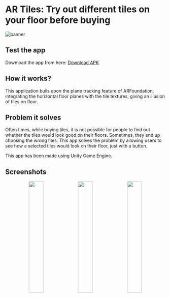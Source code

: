 # AR Tiles: Try out different tiles on your floor before buying

![banner](https://github.com/lightlessdays/ar-tiles/blob/main/AR%20Tiles%20Banner.png)

## Test the app

Download the app from here: [Download  APK](https://drive.google.com/file/d/1_PrTd16t8KlljcNWAl8-2Pg3NPU5OJI4/view?usp=sharing)

## How it works?

This application buils upon the plane tracking feature of ARFoundation, integrating the horizontal floor planes with the tile textures, giving an illusion of tiles on floor.

## Problem it solves

Often times, while buying tiles, it is not possible for people to find out whether the tiles would look good on their floors. Sometimes, they end up choosing the wrong tiles. This app solves the problem by allowing users to see how a selected tiles would look on their floor, just with a button. 

This app has been made using Unity Game Engine.

## Screenshots

<p align="middle">
<img src="https://github.com/lightlessdays/ar-tiles/blob/main/WhatsApp%20Image%202022-06-15%20at%2012.13.25%20PM%20(1).jpeg" width=30%>
<img src="https://github.com/lightlessdays/ar-tiles/blob/main/WhatsApp%20Image%202022-06-15%20at%2012.13.25%20PM.jpeg" width=30%>
<img src="https://github.com/lightlessdays/ar-tiles/blob/main/WhatsApp%20Image%202022-06-15%20at%2012.13.26%20PM.jpeg" width=30%>
  </p>
